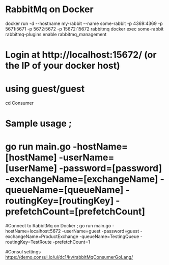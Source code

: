 # RabbitMq on Docker
docker run -d --hostname my-rabbit --name some-rabbit -p 4369:4369 -p 5671:5671 -p 5672:5672 -p 15672:15672 rabbitmq
docker exec some-rabbit rabbitmq-plugins enable rabbitmq_management

# Login at http://localhost:15672/ (or the IP of your docker host)
# using guest/guest

cd Consumer
# Sample usage ; 
# go run main.go -hostName=[hostName] -userName=[userName] -password=[password] -exchangeName=[exchangeName] -queueName=[queueName] -routingKey=[routingKey] -prefetchCount=[prefetchCount]

#Connect to RabbitMq on Docker ;
go run main.go -hostName=localhost:5672 -userName=guest -password=guest -exchangeName=ProductExchange -queueName=TestingQueue -routingKey=TestRoute -prefetchCount=1

#Consul settings
https://demo.consul.io/ui/dc1/kv/rabbitMqConsumerGoLang/




